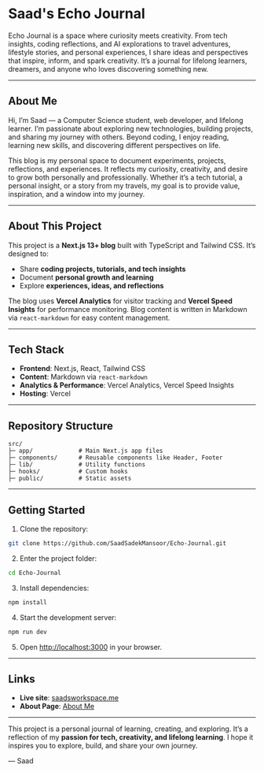 # Saad's Echo Journal

Echo Journal is a space where curiosity meets creativity. From tech insights, coding reflections, and AI explorations to travel adventures, lifestyle stories, and personal experiences, I share ideas and perspectives that inspire, inform, and spark creativity. It’s a journal for lifelong learners, dreamers, and anyone who loves discovering something new.

---

## About Me

Hi, I’m Saad — a Computer Science student, web developer, and lifelong learner. I’m passionate about exploring new technologies, building projects, and sharing my journey with others. Beyond coding, I enjoy reading, learning new skills, and discovering different perspectives on life.

This blog is my personal space to document experiments, projects, reflections, and experiences. It reflects my curiosity, creativity, and desire to grow both personally and professionally. Whether it’s a tech tutorial, a personal insight, or a story from my travels, my goal is to provide value, inspiration, and a window into my journey.

---

## About This Project

This project is a **Next.js 13+ blog** built with TypeScript and Tailwind CSS. It’s designed to:

* Share **coding projects, tutorials, and tech insights**
* Document **personal growth and learning**
* Explore **experiences, ideas, and reflections**

The blog uses **Vercel Analytics** for visitor tracking and **Vercel Speed Insights** for performance monitoring. Blog content is written in Markdown via `react-markdown` for easy content management.

---

## Tech Stack

* **Frontend**: Next.js, React, Tailwind CSS
* **Content**: Markdown via `react-markdown`
* **Analytics & Performance**: Vercel Analytics, Vercel Speed Insights
* **Hosting**: Vercel

---

## Repository Structure

```
src/
├─ app/             # Main Next.js app files
├─ components/      # Reusable components like Header, Footer
├─ lib/             # Utility functions
├─ hooks/           # Custom hooks
├─ public/          # Static assets
```

---

## Getting Started

1. Clone the repository:

```bash
git clone https://github.com/SaadSadekMansoor/Echo-Journal.git
```

2. Enter the project folder:

```bash
cd Echo-Journal
```

3. Install dependencies:

```bash
npm install
```

4. Start the development server:

```bash
npm run dev
```

5. Open [http://localhost:3000](http://localhost:3000) in your browser.

---

## Links

* **Live site**: [saadsworkspace.me](https://saadsworkspace.me)
* **About Page**: [About Me](https://saadsworkspace.me/about)

---

This project is a personal journal of learning, creating, and exploring. It’s a reflection of my **passion for tech, creativity, and lifelong learning**. I hope it inspires you to explore, build, and share your own journey.

— Saad
